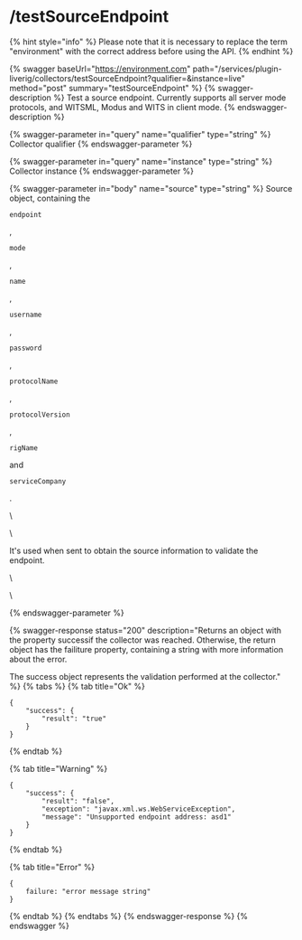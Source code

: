 # /testSourceEndpoint

{% hint style="info" %}
Please note that it is necessary to replace the term "environment" with the correct address before using the API.
{% endhint %}

{% swagger baseUrl="https://environment.com" path="/services/plugin-liverig/collectors/testSourceEndpoint?qualifier=&instance=live" method="post" summary="testSourceEndpoint" %}
{% swagger-description %}
Test a source endpoint. Currently supports all server mode protocols, and WITSML, Modus and WITS in client mode.
{% endswagger-description %}

{% swagger-parameter in="query" name="qualifier" type="string" %}
Collector qualifier
{% endswagger-parameter %}

{% swagger-parameter in="query" name="instance" type="string" %}
Collector instance
{% endswagger-parameter %}

{% swagger-parameter in="body" name="source" type="string" %}
Source object, containing the 

`endpoint`

, 

`mode`

, 

`name`

, 

`username`

, 

`password`

, 

`protocolName`

, 

`protocolVersion`

, 

`rigName`

 and 

`serviceCompany`

.

\




\


It's used when sent to obtain the source information to validate the endpoint.

\




\



{% endswagger-parameter %}

{% swagger-response status="200" description="Returns an object with the property successif the collector was reached. Otherwise, the return object has the failiture property, containing a string with more information about the error.

The success object represents the validation performed at the collector." %}
{% tabs %}
{% tab title="Ok" %}
```
{
    "success": {
        "result": "true"
    }
}
```
{% endtab %}

{% tab title="Warning" %}
```
{
    "success": {
        "result": "false",
        "exception": "javax.xml.ws.WebServiceException",
        "message": "Unsupported endpoint address: asd1"
    }
}
```
{% endtab %}

{% tab title="Error" %}
```
{
    failure: "error message string"
}
```
{% endtab %}
{% endtabs %}
{% endswagger-response %}
{% endswagger %}

